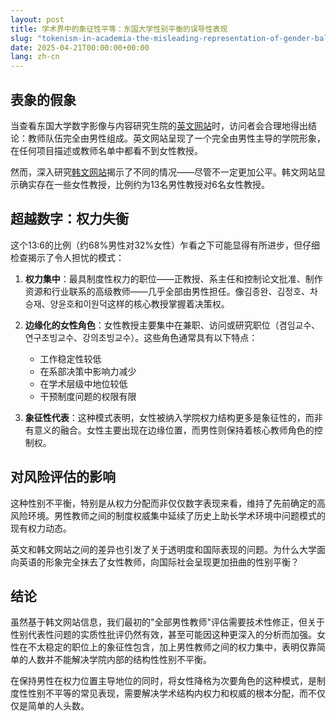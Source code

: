 ```yaml
---
layout: post
title: 学术界中的象征性平等：东国大学性别平衡的误导性表现
slug: "tokenism-in-academia-the-misleading-representation-of-gender-balance-at-dongguk-university-zh-ch"
date: 2025-04-21T00:00:00+00:00
lang: zh-cn
---
```


## 表象的假象

当查看东国大学数字影像与内容研究生院的[英文网站](https://www.dongguk.edu/eng/dandae/122)时，访问者会合理地得出结论：教师队伍完全由男性组成。英文网站呈现了一个完全由男性主导的学院形象，在任何项目描述或教师名单中都看不到女性教授。

然而，深入研究[韩文网站](https://dic.dongguk.edu/professor/list?professor_haggwa_type=PROFH_088)揭示了不同的情况——尽管不一定更加公平。韩文网站显示确实存在一些女性教授，比例约为13名男性教授对6名女性教授。

## 超越数字：权力失衡

这个13:6的比例（约68%男性对32%女性）乍看之下可能显得有所进步，但仔细检查揭示了令人担忧的模式：

1. **权力集中**：最具制度性权力的职位——正教授、系主任和控制论文批准、制作资源和行业联系的高级教师——几乎全部由男性担任。像김종완、김정호、차승재、양윤호和이원덕这样的核心教授掌握着决策权。

2. **边缘化的女性角色**：女性教授主要集中在兼职、访问或研究职位（겸임교수、연구초빙교수、강의초빙교수）。这些角色通常具有以下特点：
   - 工作稳定性较低
   - 在系部决策中影响力减少
   - 在学术层级中地位较低
   - 干预制度问题的权限有限

3. **象征性代表**：这种模式表明，女性被纳入学院权力结构更多是象征性的，而非有意义的融合。女性主要出现在边缘位置，而男性则保持着核心教师角色的控制权。

## 对风险评估的影响

这种性别不平衡，特别是从权力分配而非仅仅数字表现来看，维持了先前确定的高风险环境。男性教师之间的制度权威集中延续了历史上助长学术环境中问题模式的现有权力动态。

英文和韩文网站之间的差异也引发了关于透明度和国际表现的问题。为什么大学面向英语的形象完全抹去了女性教师，向国际社会呈现更加扭曲的性别平衡？

## 结论

虽然基于韩文网站信息，我们最初的"全部男性教师"评估需要技术性修正，但关于性别代表性问题的实质性批评仍然有效，甚至可能因这种更深入的分析而加强。女性在不太稳定的职位上的象征性包含，加上男性教师之间的权力集中，表明仅靠简单的人数并不能解决学院内部的结构性性别不平衡。

在保持男性在权力位置主导地位的同时，将女性降格为次要角色的这种模式，是制度性性别不平等的常见表现，需要解决学术结构内权力和权威的根本分配，而不仅仅是简单的人头数。 